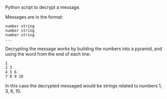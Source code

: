 Python script to decrypt a message.

Messages are in the format:

```
number string
number string
number string
...
```

Decrypting the message works by building the numbers into a pyramid, and using the word from the end of each line:

```
1
2 3
4 5 6
7 8 9 10
```

In this case the decrypted messaged would be strings related to numbers 1, 3, 6, 10.
